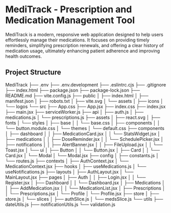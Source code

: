 # MediTrack - Prescription and Medication Management Tool

MediTrack is a modern, responsive web application designed to help users effortlessly manage their medications. It focuses on providing timely reminders, simplifying prescription renewals, and offering a clear history of medication usage, ultimately enhancing patient adherence and improving health outcomes.

## Project Structure

MediTrack
├── .env
├── .env.development
├── .eslintrc.cjs
├── .gitignore
├── index.html
├── package.json
├── package-lock.json
├── README.md
├── vite.config.js
├── public
│ ├── index.html
│ ├── manifest.json
│ ├── robots.txt
│ ├── vite.svg
│ └── assets
│ ├── icons
│ └── logos
└── src
├── App.css
├── App.jsx
├── index.css
├── index.jsx
├── main.jsx
├── serviceWorker.js
├── api
│ ├── auth.js
│ ├── medications.js
│ └── prescriptions.js
├── assets
│ ├── react.svg
│ ├── fonts
│ └── styles
│ ├── base
│ │ └── base.css
│ ├── components
│ │ └── button.module.css
│ └── themes
│ └── default.css
├── components
│ ├── dashboard
│ │ ├── MedicationCard.jsx
│ │ └── StatsWidget.jsx
│ ├── medications
│ │ ├── DoseReminder.jsx
│ │ └── SchedulePicker.jsx
│ ├── notifications
│ │ ├── AlertBanner.jsx
│ │ ├── FileUpload.jsx
│ │ └── Toast.jsx
│ └── ui
│ ├── Button
│ │ └── Button.jsx
│ ├── Card
│ │ └── Card.jsx
│ └── Modal
│ └── Modal.jsx
├── config
│ ├── constants.js
│ └── routes.js
├── contexts
│ ├── AuthContext.jsx
│ └── MedicationContext.jsx
├── hooks
│ ├── useMedications.js
│ └── useNotifications.js
├── layouts
│ ├── AuthLayout.jsx
│ └── MainLayout.jsx
├── pages
│ ├── Auth
│ │ ├── Login.jsx
│ │ └── Register.jsx
│ ├── Dashboard
│ │ └── Dashboard.jsx
│ ├── Medications
│ │ ├── AddMedication.jsx
│ │ └── MedicationList.jsx
│ ├── Prescriptions
│ │ └── Prescriptions.jsx
│ └── Profile
│ └── Profile.jsx
├── store
│ ├── store.js
│ └── slices
│ ├── authSlice.js
│ └── medsSlice.js
└── utils
├── dateUtils.js
├── notificationUtils.js
└── validation.js
